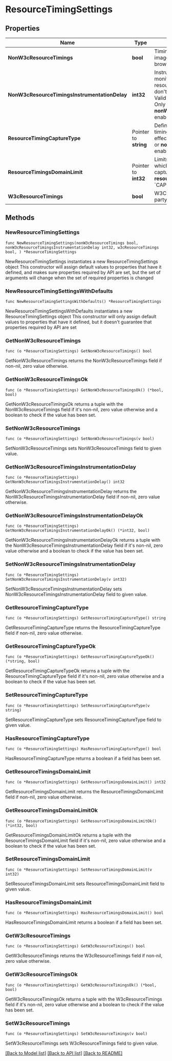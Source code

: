 # ResourceTimingSettings

## Properties

Name | Type | Description | Notes
------------ | ------------- | ------------- | -------------
**NonW3cResourceTimings** | **bool** | Timing for JavaScript files and images on non-W3C supported browsers enabled/disabled. | 
**NonW3cResourceTimingsInstrumentationDelay** | **int32** | Instrumentation delay for monitoring resource and image resource impact in browsers that don&#39;t offer W3C resource timings.   Valid values range from 0 to 9999.  Only effective if **nonW3cResourceTimings** is enabled. | 
**ResourceTimingCaptureType** | Pointer to **string** | Defines how detailed resource timings are captured.  Only effective if **w3cResourceTimings** or **nonW3cResourceTimings** is enabled. | [optional] 
**ResourceTimingsDomainLimit** | Pointer to **int32** | Limits the number of domains for which W3C resource timings are captured.  Only effective if **resourceTimingCaptureType** is &#x60;CAPTURE_LIMITED_SUMMARIES&#x60;. | [optional] 
**W3cResourceTimings** | **bool** | W3C resource timings for third party/CDN enabled/disabled. | 

## Methods

### NewResourceTimingSettings

`func NewResourceTimingSettings(nonW3cResourceTimings bool, nonW3cResourceTimingsInstrumentationDelay int32, w3cResourceTimings bool, ) *ResourceTimingSettings`

NewResourceTimingSettings instantiates a new ResourceTimingSettings object
This constructor will assign default values to properties that have it defined,
and makes sure properties required by API are set, but the set of arguments
will change when the set of required properties is changed

### NewResourceTimingSettingsWithDefaults

`func NewResourceTimingSettingsWithDefaults() *ResourceTimingSettings`

NewResourceTimingSettingsWithDefaults instantiates a new ResourceTimingSettings object
This constructor will only assign default values to properties that have it defined,
but it doesn't guarantee that properties required by API are set

### GetNonW3cResourceTimings

`func (o *ResourceTimingSettings) GetNonW3cResourceTimings() bool`

GetNonW3cResourceTimings returns the NonW3cResourceTimings field if non-nil, zero value otherwise.

### GetNonW3cResourceTimingsOk

`func (o *ResourceTimingSettings) GetNonW3cResourceTimingsOk() (*bool, bool)`

GetNonW3cResourceTimingsOk returns a tuple with the NonW3cResourceTimings field if it's non-nil, zero value otherwise
and a boolean to check if the value has been set.

### SetNonW3cResourceTimings

`func (o *ResourceTimingSettings) SetNonW3cResourceTimings(v bool)`

SetNonW3cResourceTimings sets NonW3cResourceTimings field to given value.


### GetNonW3cResourceTimingsInstrumentationDelay

`func (o *ResourceTimingSettings) GetNonW3cResourceTimingsInstrumentationDelay() int32`

GetNonW3cResourceTimingsInstrumentationDelay returns the NonW3cResourceTimingsInstrumentationDelay field if non-nil, zero value otherwise.

### GetNonW3cResourceTimingsInstrumentationDelayOk

`func (o *ResourceTimingSettings) GetNonW3cResourceTimingsInstrumentationDelayOk() (*int32, bool)`

GetNonW3cResourceTimingsInstrumentationDelayOk returns a tuple with the NonW3cResourceTimingsInstrumentationDelay field if it's non-nil, zero value otherwise
and a boolean to check if the value has been set.

### SetNonW3cResourceTimingsInstrumentationDelay

`func (o *ResourceTimingSettings) SetNonW3cResourceTimingsInstrumentationDelay(v int32)`

SetNonW3cResourceTimingsInstrumentationDelay sets NonW3cResourceTimingsInstrumentationDelay field to given value.


### GetResourceTimingCaptureType

`func (o *ResourceTimingSettings) GetResourceTimingCaptureType() string`

GetResourceTimingCaptureType returns the ResourceTimingCaptureType field if non-nil, zero value otherwise.

### GetResourceTimingCaptureTypeOk

`func (o *ResourceTimingSettings) GetResourceTimingCaptureTypeOk() (*string, bool)`

GetResourceTimingCaptureTypeOk returns a tuple with the ResourceTimingCaptureType field if it's non-nil, zero value otherwise
and a boolean to check if the value has been set.

### SetResourceTimingCaptureType

`func (o *ResourceTimingSettings) SetResourceTimingCaptureType(v string)`

SetResourceTimingCaptureType sets ResourceTimingCaptureType field to given value.

### HasResourceTimingCaptureType

`func (o *ResourceTimingSettings) HasResourceTimingCaptureType() bool`

HasResourceTimingCaptureType returns a boolean if a field has been set.

### GetResourceTimingsDomainLimit

`func (o *ResourceTimingSettings) GetResourceTimingsDomainLimit() int32`

GetResourceTimingsDomainLimit returns the ResourceTimingsDomainLimit field if non-nil, zero value otherwise.

### GetResourceTimingsDomainLimitOk

`func (o *ResourceTimingSettings) GetResourceTimingsDomainLimitOk() (*int32, bool)`

GetResourceTimingsDomainLimitOk returns a tuple with the ResourceTimingsDomainLimit field if it's non-nil, zero value otherwise
and a boolean to check if the value has been set.

### SetResourceTimingsDomainLimit

`func (o *ResourceTimingSettings) SetResourceTimingsDomainLimit(v int32)`

SetResourceTimingsDomainLimit sets ResourceTimingsDomainLimit field to given value.

### HasResourceTimingsDomainLimit

`func (o *ResourceTimingSettings) HasResourceTimingsDomainLimit() bool`

HasResourceTimingsDomainLimit returns a boolean if a field has been set.

### GetW3cResourceTimings

`func (o *ResourceTimingSettings) GetW3cResourceTimings() bool`

GetW3cResourceTimings returns the W3cResourceTimings field if non-nil, zero value otherwise.

### GetW3cResourceTimingsOk

`func (o *ResourceTimingSettings) GetW3cResourceTimingsOk() (*bool, bool)`

GetW3cResourceTimingsOk returns a tuple with the W3cResourceTimings field if it's non-nil, zero value otherwise
and a boolean to check if the value has been set.

### SetW3cResourceTimings

`func (o *ResourceTimingSettings) SetW3cResourceTimings(v bool)`

SetW3cResourceTimings sets W3cResourceTimings field to given value.



[[Back to Model list]](../README.md#documentation-for-models) [[Back to API list]](../README.md#documentation-for-api-endpoints) [[Back to README]](../README.md)


